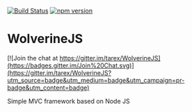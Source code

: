 [![Build Status](https://travis-ci.org/tarex/WolverineJS.svg?branch=master)](https://travis-ci.org/tarex/WolverineJS)  [![npm version](https://badge.fury.io/js/wolverinejs.svg)](http://badge.fury.io/js/wolverinejs)




WolverineJS
===========

[![Join the chat at https://gitter.im/tarex/WolverineJS](https://badges.gitter.im/Join%20Chat.svg)](https://gitter.im/tarex/WolverineJS?utm_source=badge&utm_medium=badge&utm_campaign=pr-badge&utm_content=badge)

Simple MVC framework based on Node JS
